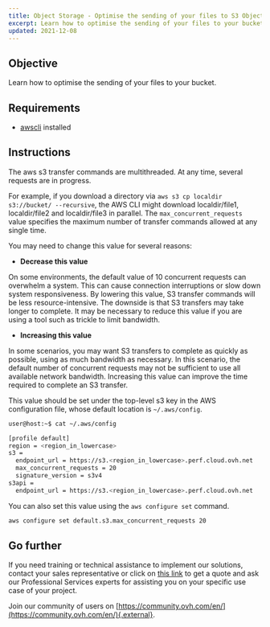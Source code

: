 ```yaml
---
title: Object Storage - Optimise the sending of your files to S3 Object Storage
excerpt: Learn how to optimise the sending of your files to your bucket
updated: 2021-12-08
---
```


## Objective

Learn how to optimise the sending of your files to your bucket.

## Requirements

- [awscli](/pages/storage_and_backup/object_storage/s3_getting_started_with_object_storage) installed

## Instructions

The aws s3 transfer commands are multithreaded. At any time, several requests are in progress.

For example, if you download a directory via `aws s3 cp localdir s3://bucket/ --recursive`, the AWS CLI might download localdir/file1, localdir/file2 and localdir/file3 in parallel. The `max_concurrent_requests` value specifies the maximum number of transfer commands allowed at any single time.

You may need to change this value for several reasons:

- **Decrease this value**

On some environments, the default value of 10 concurrent requests can overwhelm a system. This can cause connection interruptions or slow down system responsiveness. By lowering this value, S3 transfer commands will be less resource-intensive. The downside is that S3 transfers may take longer to complete. It may be necessary to reduce this value if you are using a tool such as trickle to limit bandwidth.

- **Increasing this value**

In some scenarios, you may want S3 transfers to complete as quickly as possible, using as much bandwidth as necessary. In this scenario, the default number of concurrent requests may not be sufficient to use all available network bandwidth. Increasing this value can improve the time required to complete an S3 transfer.

This value should be set under the top-level s3 key in the AWS configuration file, whose default location is `~/.aws/config`.

```bash
user@host:~$ cat ~/.aws/config

[profile default]
region = <region_in_lowercase>
s3 =
  endpoint_url = https://s3.<region_in_lowercase>.perf.cloud.ovh.net
  max_concurrent_requests = 20
  signature_version = s3v4
s3api =
  endpoint_url = https://s3.<region_in_lowercase>.perf.cloud.ovh.net
```

You can also set this value using the `aws configure set` command.

```bash
aws configure set default.s3.max_concurrent_requests 20
```

## Go further

If you need training or technical assistance to implement our solutions, contact your sales representative or click on [this link](https://www.ovhcloud.com/en-sg/professional-services/) to get a quote and ask our Professional Services experts for assisting you on your specific use case of your project.

Join our community of users on [https://community.ovh.com/en/](https://community.ovh.com/en/){.external}.
